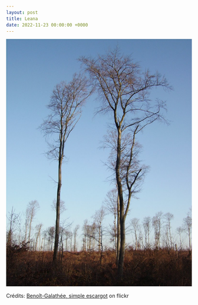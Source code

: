 ```yaml
---
layout: post
title: Leana
date: 2022-11-23 00:00:00 +0000
---
```


![Leana](/images/2022-11-23.jpg)

Crédits: [Benoît-Galathée, simple escargot](https://www.flickr.com/people/14382098@N03/) on flickr
